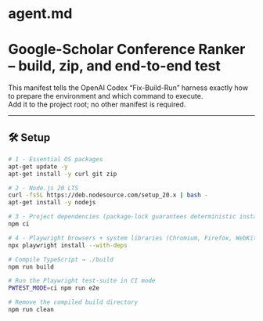# agent.md
Google-Scholar Conference Ranker – build, zip, and end-to-end test
=================================================================

This manifest tells the OpenAI Codex “Fix-Build-Run” harness exactly how to
prepare the environment and which command to execute.  
Add it to the project root; no other manifest is required.

---

## 🛠️ Setup

```bash
# 1 · Essential OS packages
apt-get update -y
apt-get install -y curl git zip

# 2 · Node.js 20 LTS
curl -fsSL https://deb.nodesource.com/setup_20.x | bash -
apt-get install -y nodejs

# 3 · Project dependencies (package-lock guarantees deterministic install)
npm ci

# 4 · Playwright browsers + system libraries (Chromium, Firefox, WebKit)
npx playwright install --with-deps

# Compile TypeScript → ./build
npm run build

# Run the Playwright test-suite in CI mode
PWTEST_MODE=ci npm run e2e

# Remove the compiled build directory
npm run clean
```
